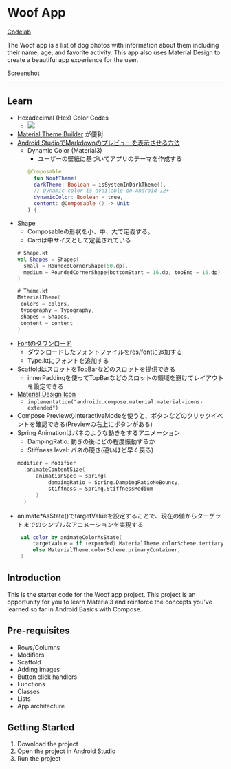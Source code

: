 Woof App
==================================
[Codelab](https://developer.android.com/codelabs/basic-android-kotlin-compose-material-theming?continue=https://developer.android.com/courses/pathways/android-basics-compose-unit-3-pathway-3?hl%3Dja%23codelab-https://developer.android.com/codelabs/basic-android-kotlin-compose-material-theming#3)

The Woof app is a list of dog photos with information about them including their name, age, and favorite activity. This app also uses Material Design to create a beautiful app experience for the user.

Screenshot

----------


Learn
-----
- Hexadecimal (Hex) Color Codes
    - <img src="https://github.com/user-attachments/assets/d999a245-bb8e-48fa-9e75-2d1c27e6e10b">
- [Material Theme Builder](https://m3.material.io/theme-builder#/custom) が便利
- [Android StudioでMarkdownのプレビューを表示させる方法](https://qiita.com/noobar/items/8edd6f7da28666e1b5cb)
  - Dynamic Color (Material3)
    - ユーザーの壁紙に基づいてアプリのテーマを作成する
    ```kotlin
    @Composable
      fun WoofTheme(
      darkTheme: Boolean = isSystemInDarkTheme(),
      // Dynamic color is available on Android 12+
      dynamicColor: Boolean = true,
      content: @Composable () -> Unit
    ) {

- Shape
  - Composableの形状を小、中、大で定義する。
  - Cardは中サイズとして定義されている
  ```kotlin
  # Shape.kt
  val Shapes = Shapes(
    small = RoundedCornerShape(50.dp),
    medium = RoundedCornerShape(bottomStart = 16.dp, topEnd = 16.dp)
  )
  
  # Theme.kt
  MaterialTheme(
   colors = colors,
   typography = Typography,
   shapes = Shapes,
   content = content
  )
- [Fontのダウンロード](https://fonts.google.com/)
  - ダウンロードしたフォントファイルをres/fontに追加する 
  - Type.ktにフォントを追加する
- ScaffoldはスロットをTopBarなどのスロットを提供できる
  - innerPaddingを使ってTopBarなどのスロットの領域を避けてレイアウトを設定できる
- [Material Design Icon](https://material.io/resources/icons/?style=baseline)
  - `implementation("androidx.compose.material:material-icons-extended")`
- Compose PreviewのInteractiveModeを使うと、ボタンなどのクリックイベントを確認できる(Previewの右上にボタンがある)
- Spring Animationはバネのような動きをするアニメーション
  - DampingRatio: 動きの後にどの程度振動するか
  - Stiffness level: バネの硬さ(硬いほど早く戻る)
  ```kotlin
  modifier = Modifier
    .animateContentSize(
        animationSpec = spring(
            dampingRatio = Spring.DampingRatioNoBouncy,
            stiffness = Spring.StiffnessMedium
        )
    )
- animate*AsState()でtargetValueを設定することで、現在の値からターゲットまでのシンプルなアニメーションを実現する
  ```kotlin
   val color by animateColorAsState(
       targetValue = if (expanded) MaterialTheme.colorScheme.tertiaryContainer
       else MaterialTheme.colorScheme.primaryContainer,
   )

Introduction
------------

This is the starter code for the Woof app project. This project is an opportunity for you to learn Material3 and reinforce the concepts you've learned so far in Android Basics with Compose.

Pre-requisites
--------------

- Rows/Columns
- Modifiers
- Scaffold
- Adding images
- Button click handlers
- Functions
- Classes
- Lists
- App architecture

Getting Started
---------------

1. Download the project
2. Open the project in Android Studio
3. Run the project
